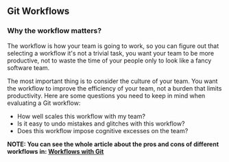 ## Git Workflows

### Why the workflow matters?

The workflow is how your team is going to work, so you can figure out that selecting a workflow
it's not a trivial task, you want your team to be more productive, not to waste the time of your
people only to look like a fancy software team.

The most important thing is to consider the culture of your team. You want the workflow to 
improve the efficiency of your team, not a burden that limits productivity. Here are some 
questions you need to keep in mind when evaluating a Git workflow:

- How well scales this workflow with my team?
- Is it easy to undo mistakes and glitches with this workflow?
- Does this workflow impose cognitive excesses on the team?

**NOTE: You can see the whole article about the pros and cons of different workflows in: [Workflows with Git](https://github.com/SaladinoBelisario/GitFlows#gitflows)**